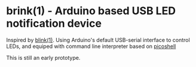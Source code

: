 # brink(1) - Arduino based USB LED notification device

Inspired by [blink(1)](https://blink1.thingm.com/).
Using Arduino's default USB-serial interface to control LEDs, and equiped with command line interpreter based on [picoshell](https://github.com/ryo1kato/picoshell)

This is still an early prototype.

